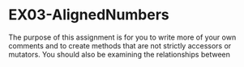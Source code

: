 # EX03-AlignedNumbers
The purpose of this assignment is for you to write more of your own comments and to create methods that are not strictly accessors or mutators. You should also be examining the relationships between
